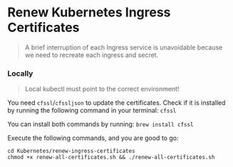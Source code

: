# Renew Kubernetes Ingress Certificates

> A brief interruption of each Ingress service is unavoidable because we need to recreate each ingress and secret.

### Locally

> Local kubectl must point to the correct environment!

You need `cfssl`/`cfssljson` to update the certificates. Check if it is installed by running the following command in your terminal: `cfssl`

You can install both commands by running: `brew install cfssl`

Execute the following commands, and you are good to go:

```shell
cd Kubernetes/renew-ingress-certificates 
chmod +x renew-all-certificates.sh && ./renew-all-certificates.sh
```
